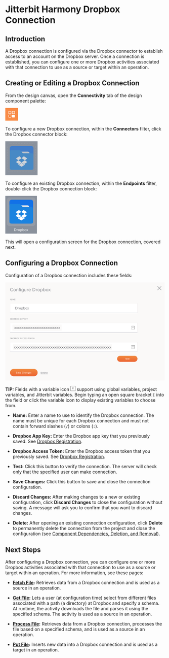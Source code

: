 # Jitterbit Harmony Dropbox Connection


## Introduction

A Dropbox connection is configured via the Dropbox connector to establish access to an account on the Dropbox server.
Once a connection is established, you can configure one or more Dropbox activities associated with that connection to
use as a source or target within an operation.


## Creating or Editing a Dropbox Connection

From the design canvas, open the **Connectivity** tab of the design component palette:

![Connectivity tab](./assets/connectivity-tab.png)

To configure a new Dropbox connection, within the **Connectors** filter, click the Dropbox connector block:

![Connectivity tab](./assets/dropbox-connection-new.png)

To configure an existing Dropbox connection, within the **Endpoints** filter, double-click the Dropbox connection block:

![Connectivity tab](./assets/dropbox-connection-existing.png)

This will open a configuration screen for the Dropbox connection, covered next.


## Configuring a Dropbox Connection

Configuration of a Dropbox connection includes these fields:

![Connectivity tab](./assets/dropbox-connection-configuration.png)

**TIP:** Fields with a variable icon ![Variable icon](./assets/variable-icon.png) support using global variables,
project variables, and Jitterbit variables. Begin typing an open square bracket `[` into the field or click the variable
icon to display existing variables to choose from.

- **Name:** Enter a name to use to identify the Dropbox connection. The name must be unique for each Dropbox connection
  and must not contain forward slashes (`/`) or colons (`:`).

- **Dropbox App Key:** Enter the Dropbox app key that you previously saved. See [Dropbox
  Registration](./registration.md).

- **Dropbox Access Token:** Enter the Dropbox access token that you previously saved. See
  [Dropbox Registration](./registration.md).

- **Test:** Click this button to verify the connection. The server will check only that the specified user can make
  connection.

- **Save Changes:** Click this button to save and close the connection configuration.

- **Discard Changes:** After making changes to a new or existing configuration, click **Discard Changes** to close the
  configuration without saving. A message will ask you to confirm that you want to discard changes.

- **Delete:** After opening an existing connection configuration, click **Delete** to permanently delete the connection
  from the project and close the configuration (see [Component Dependencies, Deletion, and
  Removal](https://success.jitterbit.com/display/CS/Component+Dependencies%2C+Deletion%2C+and+Removal)).


## Next Steps

After configuring a Dropbox connection, you can configure one or more Dropbox activities associated with that connection
to use as a source or target within an operation. For more information, see these pages:

- **[Fetch File](./fetch-file-activity.md):** Retrieves data from a Dropbox connection and is used as a source in an
  operation.

- **[Get File](./get-file-activity.md):** Lets a user (at configuration time) select from different files associated
  with a path (a directory) at Dropbox and specify a schema. At runtime, the activity downloads the file and parses it
  using the specified schema. The activity is used as a source in an operation.

- **[Process File](./process-file-activity.md):** Retrieves data from a Dropbox connection, processes the file based on
  a specified schema, and is used as a source in an operation.

- **[Put File](./fetch-file-activity.md):** Inserts new data into a Dropbox connection and is used as a target in an
  operation.
